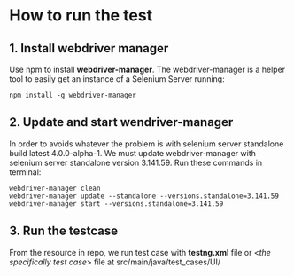 # How to run the test
## 1. Install webdriver manager
Use npm to install **webdriver-manager**. The webdriver-manager is a helper tool to easily get an instance of a Selenium Server running:
```
npm install -g webdriver-manager
```

## 2. Update and start wendriver-manager
In order to avoids whatever the problem is with selenium server standalone build latest 4.0.0-alpha-1. We must update webdriver-manager with selenium server standalone version 3.141.59. Run these commands in terminal:
```
webdriver-manager clean
webdriver-manager update --standalone --versions.standalone=3.141.59
webdriver-manager start --versions.standalone=3.141.59
```

## 3. Run the testcase
From the resource in repo, we run test case with **testng.xml** file or <*the specifically test case*> file at src/main/java/test_cases/UI/
